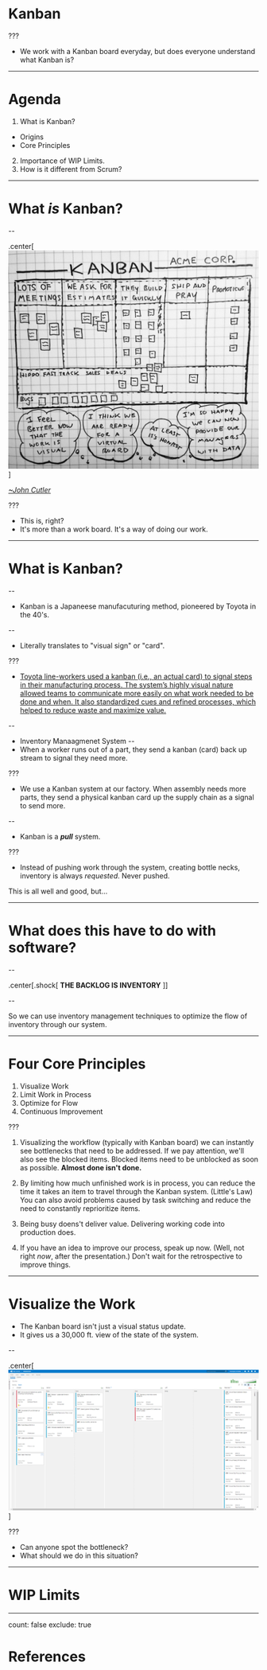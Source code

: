# Kanban

???

 - We work with a Kanban board everyday, but does everyone understand what Kanban is?

---

# Agenda

1. What is Kanban?
  - Origins
  - Core Principles
2. Importance of WIP Limits.
3. How is it different from Scrum?

---

# What *is* Kanban?

--

.center[![Kanban at Acme Corp](img\KanbanAtAcmeCorp.jpeg)]

[*~John Cutler*][AcmeCorp]


???

 - This is, right?
 - It's more than a work board. It's a way of doing our work.

---

# What is Kanban?

--

 - Kanban is a Japaneese manufacuturing method, pioneered by Toyota in the 40's.

--

 - Literally translates to "visual sign" or "card".

???

- [Toyota line-workers used a kanban (i.e., an actual card) to signal steps in their manufacturing process. The system’s highly visual nature allowed teams to communicate more easily on what work needed to be done and when. It also standardized cues and refined processes, which helped to reduce waste and maximize value.][LeanKitKanban]

--

 - Inventory Manaagmenet System
--
 - When a worker runs out of a part, they send a kanban (card) back up stream to signal they need more.

???

- We use a Kanban system at our factory. When assembly needs more parts, they send a physical kanban card up the supply chain as a signal to send more.

--
 - Kanban is a ***pull*** system.

???

 - Instead of pushing work through the system, creating bottle necks, inventory is always *requested*. Never pushed.

This is all well and good, but...

---

# What does this have to do with software?

--

 .center[.shock[
 **THE BACKLOG IS INVENTORY**
 ]]


--

So we can use inventory management techniques to optimize the flow of inventory through our system.

---

# Four Core Principles

1. Visualize Work
2. Limit Work in Process
3. Optimize for Flow
4. Continuous Improvement

???

1. Visualizing the workflow (typically with Kanban board) we can instantly see bottlenecks that need to be addressed. If we pay attention, we'll also see the blocked items. Blocked items need to be unblocked as soon as possible. **Almost done isn't done.**

2. By limiting how much unfinished work is in process, you can reduce the time it takes an item to travel through the Kanban system. (Little's Law) You can also avoid problems caused by task switching and reduce the need to constantly reprioritize items.

3. Being busy doens't deliver value. Delivering working code into production does.

4. If you have an idea to improve our process, speak up now. (Well, not right *now*, after the presentation.) Don't wait for the retrospective to improve things.


---

# Visualize the Work

 - The Kanban board isn't just a visual status update.
 - It gives us a 30,000 ft. view of the state of the system.

--

 .center[
 ![Over Wip](img/OverWip.png)
 ]

???

 - Can anyone spot the bottleneck?
 - What should we do in this situation?

---

# WIP Limits



---

count: false
exclude: true

# References

[LeanKitKanban]:https://leankit.com/learn/kanban/what-is-kanban/
[AcmeCorp]:https://medium.com/@johnpcutler/real-world-kanban-a-cartoon-116fd37f14ac#.eu6lfj706
